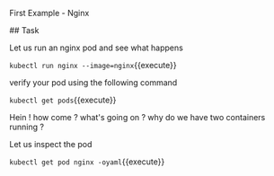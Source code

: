 First Example - Nginx

## Task

Let us run an nginx pod and see what happens

`kubectl run nginx --image=nginx`{{execute}}

verify your pod using the following command

`kubectl get pods`{{execute}}

Hein ! how come ? what's going on ? why do we have two containers running ?

Let us inspect the pod

`kubectl get pod nginx -oyaml`{{execute}}


